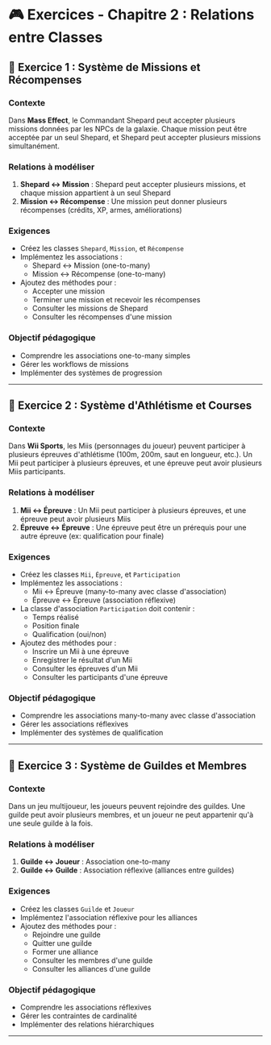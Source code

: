 # 🎮 Exercices - Chapitre 2 : Relations entre Classes

## 🎯 Exercice 1 : Système de Missions et Récompenses

### Contexte
Dans **Mass Effect**, le Commandant Shepard peut accepter plusieurs missions données par les NPCs de la galaxie. Chaque mission peut être acceptée par un seul Shepard, et Shepard peut accepter plusieurs missions simultanément.

### Relations à modéliser
1. **Shepard ↔ Mission** : Shepard peut accepter plusieurs missions, et chaque mission appartient à un seul Shepard
2. **Mission ↔ Récompense** : Une mission peut donner plusieurs récompenses (crédits, XP, armes, améliorations)

### Exigences
- Créez les classes `Shepard`, `Mission`, et `Récompense`
- Implémentez les associations :
  - Shepard ↔ Mission (one-to-many)
  - Mission ↔ Récompense (one-to-many)
- Ajoutez des méthodes pour :
  - Accepter une mission
  - Terminer une mission et recevoir les récompenses
  - Consulter les missions de Shepard
  - Consulter les récompenses d'une mission

### Objectif pédagogique
- Comprendre les associations one-to-many simples
- Gérer les workflows de missions
- Implémenter des systèmes de progression

---

## 🎯 Exercice 2 : Système d'Athlétisme et Courses

### Contexte
Dans **Wii Sports**, les Miis (personnages du joueur) peuvent participer à plusieurs épreuves d'athlétisme (100m, 200m, saut en longueur, etc.). Un Mii peut participer à plusieurs épreuves, et une épreuve peut avoir plusieurs Miis participants.

### Relations à modéliser
1. **Mii ↔ Épreuve** : Un Mii peut participer à plusieurs épreuves, et une épreuve peut avoir plusieurs Miis
2. **Épreuve ↔ Épreuve** : Une épreuve peut être un prérequis pour une autre épreuve (ex: qualification pour finale)

### Exigences
- Créez les classes `Mii`, `Épreuve`, et `Participation`
- Implémentez les associations :
  - Mii ↔ Épreuve (many-to-many avec classe d'association)
  - Épreuve ↔ Épreuve (association réflexive)
- La classe d'association `Participation` doit contenir :
  - Temps réalisé
  - Position finale
  - Qualification (oui/non)
- Ajoutez des méthodes pour :
  - Inscrire un Mii à une épreuve
  - Enregistrer le résultat d'un Mii
  - Consulter les épreuves d'un Mii
  - Consulter les participants d'une épreuve

### Objectif pédagogique
- Comprendre les associations many-to-many avec classe d'association
- Gérer les associations réflexives
- Implémenter des systèmes de qualification

---

## 🎯 Exercice 3 : Système de Guildes et Membres

### Contexte
Dans un jeu multijoueur, les joueurs peuvent rejoindre des guildes. Une guilde peut avoir plusieurs membres, et un joueur ne peut appartenir qu'à une seule guilde à la fois.

### Relations à modéliser
1. **Guilde ↔ Joueur** : Association one-to-many
2. **Guilde ↔ Guilde** : Association réflexive (alliances entre guildes)

### Exigences
- Créez les classes `Guilde` et `Joueur`
- Implémentez l'association réflexive pour les alliances
- Ajoutez des méthodes pour :
  - Rejoindre une guilde
  - Quitter une guilde
  - Former une alliance
  - Consulter les membres d'une guilde
  - Consulter les alliances d'une guilde

### Objectif pédagogique
- Comprendre les associations réflexives
- Gérer les contraintes de cardinalité
- Implémenter des relations hiérarchiques

---
